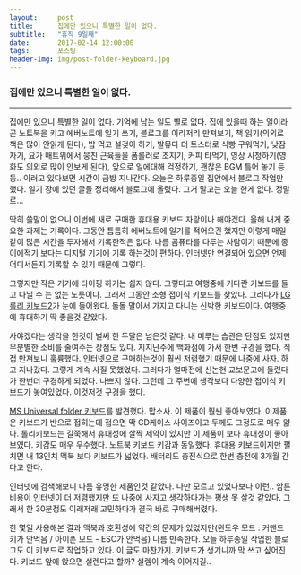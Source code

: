 ```yaml
---  
layout:	    post  
title: 	    집에만 있으니 특별한 일이 없다.
subtitle:   "휴직 9일째"  
date:       2017-02-14 12:00:00  
tags:       포스팅  
header-img: img/post-folder-keyboard.jpg
---  
```

  
### 집에만 있으니 특별한 일이 없다.
----

집에만 있으니 특별한 일이 없다. 기억에 남는 일도 별로 없다. 집에 있을때 하는 일이라곤 노트북을 키고 에버노트에 일기 쓰기, 블로그를 이리저리 만져보기, 책 읽기(의외로 책은 많이 안읽게 된다), 밥 먹고 설겆이 하기, 발뮤다 더 토스터로 식빵 구워먹기, 낮잠 자기, 요가 매트위에서 뭉친 근육들을 폼롤러로 조지기, 커피 타먹기, 영상 시청하기(영화도 의외로 많이 안보게 된다), 앞으로 일에대해 걱정하기, 괜찮은 BGM 틀어 놓기 등등.. 이러고 있다보면 시간이 금방 지나간다. 오늘은 하루종일 집안에서 블로그 작업만 했다. 일기 장에 있던 글들 정리해서 블로그에 올렸다. 그거 말고는 오늘 한게 없다. 정말로...  

딱히 쓸말이 없으니 이번에 새로 구매한 휴대용 키보드 자랑이나 해야겠다. 올해 내게 중요한 과제는 기록이다. 그동안 틈틈히 에버노트에 일기를 적어오긴 했지만 이렇게 매일같이 많은 시간을 투자해서 기록한적은 없다. 나름 콤퓨타를 다루는 사람이기 때문에 종이에적기 보다는 디지털 기기에 기록 하는것이 편하다. 인터넷만 연결되어 있으면 언제 어디서든지 기록할 수 있기 때문에 그렇다.  

그렇지만 작은 기기에 타이핑 하기는 쉽지 않다. 그렇다고 여행중에 커다란 키보드를 들고 다닐 수 는 없는 노릇이다. 그래서 그동안 소형 접이식 키보드를 찾았다. 그러다가 [LG 롤리 키보드2](http://www.earlyadopter.co.kr/73096)가 눈에 들어왔다. 돌돌 말아서 가지고 다니는 신박한 키보드이다. 여행중에 휴대하기 딱 좋을것 같았다.  

사야겠다는 생각을 한것이 벌써 한 두달은 넘은것 같다. 내 미루는 습관은 단점도 있지만 무분별한 소비를 줄여주는 장점도 있다. 지지난주에 백화점에 가서 한번 구경을 했다. 직접 만져보니 훌륭했다. 인터넷으로 구매하는것이 훨씬 저렴했기 때문에 나중에 사자. 하고 지나갔다. 그렇게 계속 사질 못했었다. 그러다가 얼마전에 신논현 교보문고에 들렸다가 한번더 구경하게 되었다. 나쁘지 않다. 그런데 그 주변에 생각보다 다양한 접이식 키보드가 놓여있었다. 이것저것 구경을 했다.  

[MS Universal folder 키보드](https://www.microsoft.com/accessories/ko-kr/products/keyboards/universal-foldable-keyboard/gu5-00018)를 발견했다. 맙소사. 이 제품이 훨씬 좋아보였다. 이제품은 키보드가 반으로 접히는데 접으면 딱 CD케이스 사이즈이고 두께도 그정도로 매우 얆다. 롤리키보드는 길쭉해서 휴대성에 살짝 제약이 있지만 이 제품이 보다 휴대성이 좋아보였다. 키감도 매우 우수했다. 노트북 키보드 키감과 동일했다. 휴대용 키보드이지만 펼치면 내 13인치 맥북 보다 키보드가 넓었다. 배터리도 충전식으로 한번 충전에 3개월 간다고 한다.  

인터넷에 검색해보니 나름 유명한 제품인것 같았다. 나만 모르고 있었나보다 이런.. 암튼 비용이 인터넷이 더 저렴했지만 또 나중에 사자고 생각하다가는 평생 못 살것 같았다. 그래서 한 30분정도 이래저래 고민하다가 결국 바로 구매해버렸다.   

한 몇일 사용해본 결과 맥북과 호환성에 약간의 문제가 있었지만(윈도우 모드 : 커맨드 키가 안먹음 / 아이폰 모드 - ESC가 안먹음) 나름 만족한다. 오늘 하루종일 작업한 블로그도 이 키보드로 작업하고 있다. 이 글도 마찬가지. 키보드가 생기니까 막 쓰고 싶어진다. 키보드 앞에 앉으면 설렌다고 할까? 설렘이 계속 이어지길..  

